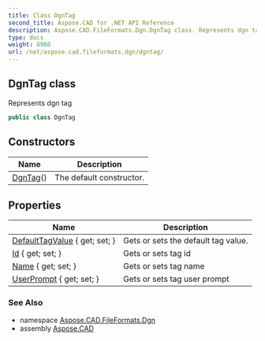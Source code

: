 ```yaml
---
title: Class DgnTag
second_title: Aspose.CAD for .NET API Reference
description: Aspose.CAD.FileFormats.Dgn.DgnTag class. Represents dgn tag
type: docs
weight: 8980
url: /net/aspose.cad.fileformats.dgn/dgntag/
---
```

## DgnTag class

Represents dgn tag

```csharp
public class DgnTag
```

## Constructors

| Name | Description |
| --- | --- |
| [DgnTag](dgntag/)() | The default constructor. |

## Properties

| Name | Description |
| --- | --- |
| [DefaultTagValue](../../aspose.cad.fileformats.dgn/dgntag/defaulttagvalue/) { get; set; } | Gets or sets the default tag value. |
| [Id](../../aspose.cad.fileformats.dgn/dgntag/id/) { get; set; } | Gets or sets tag id |
| [Name](../../aspose.cad.fileformats.dgn/dgntag/name/) { get; set; } | Gets or sets tag name |
| [UserPrompt](../../aspose.cad.fileformats.dgn/dgntag/userprompt/) { get; set; } | Gets or sets tag user prompt |

### See Also

* namespace [Aspose.CAD.FileFormats.Dgn](../../aspose.cad.fileformats.dgn/)
* assembly [Aspose.CAD](../../)


